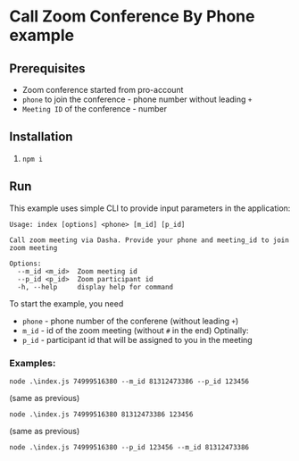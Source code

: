 # Call Zoom Conference By Phone example

## Prerequisites

- Zoom conference started from pro-account
- `phone` to join the conference - phone number without leading `+`
- `Meeting ID` of the conference - number

## Installation

1. `npm i`

## Run

This example uses simple CLI to provide input parameters in the application:

```
Usage: index [options] <phone> [m_id] [p_id]

Call zoom meeting via Dasha. Provide your phone and meeting_id to join zoom meeting

Options:
  --m_id <m_id>  Zoom meeting id
  --p_id <p_id>  Zoom participant id
  -h, --help     display help for command
```

To start the example, you need 
- `phone` - phone number of the conferene (without leading `+`)
- `m_id` - id of the zoom meeting (without `#` in the end)
Optinally:
- `p_id` - participant id that will be assigned to you in the meeting

### Examples:

```
node .\index.js 74999516380 --m_id 81312473386 --p_id 123456
```

(same as previous)

```
node .\index.js 74999516380 81312473386 123456
```

(same as previous)
```
node .\index.js 74999516380 --p_id 123456 --m_id 81312473386
```
